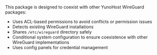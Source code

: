 This package is designed to coexist with other YunoHost WireGuard packages:

- Uses ACL-based permissions to avoid conflicts or permission issues
- Detects existing WireGuard installations
- Shares `/etc/wireguard` directory safely
- Conditional system configuration to ensure coexistence with other WireGuard implementations
- Uses config panels for credential management